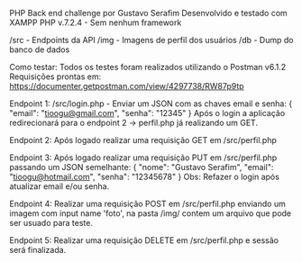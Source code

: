 ﻿PHP Back end challenge por Gustavo Serafim
Desenvolvido e testado com XAMPP
PHP v.7.2.4 - Sem nenhum framework

/src - Endpoints da API
/img - Imagens de perfil dos usuários
/db - Dump do banco de dados

Como testar:
	Todos os testes foram realizados utilizando o Postman v6.1.2
	Requisições prontas em: https://documenter.getpostman.com/view/4297738/RW87p9tp

Endpoint 1:
	/src/login.php - Enviar um JSON com as chaves email e senha:
	{
		"email": "tioogu@gmail.com",
		"senha": "12345"
	}
	Após o login a aplicação redirecionará para o endpoint 2 -> perfil.php já realizando um GET.
	
Endpoint 2:
	Após logado realizar uma requisição GET em /src/perfil.php
	
Endpoint 3:
	Após logado realizar uma requisição PUT em /src/perfil.php passando um JSON semelhante:
	{
		"nome": "Gustavo Serafim",
		"email": "tioogu@hotmail.com",
		"senha": "12345678"
	}
	Obs: Refazer o login após atualizar email e/ou senha.
	
Endpoint 4:
	Realizar uma requisição POST em /src/perfil.php enviando um imagem com input name 'foto', na pasta /img/ contem um arquivo que pode ser usuado para teste.

Endpoint 5: 
	Realizar uma requisição DELETE em /src/perfil.php e sessão será finalizada.
